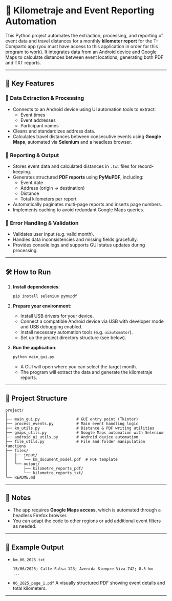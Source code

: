 # 🚗 Kilometraje and Event Reporting Automation

This Python project automates the extraction, processing, and reporting of event data and travel distances for a monthly **kilometer report** for the T-Comparto app (you must have access to this application in order for this program to work). It integrates data from an Android device and Google Maps to calculate distances between event locations, generating both PDF and TXT reports.

---

## 🚀 Key Features

### 🔹 Data Extraction & Processing

- Connects to an Android device using UI automation tools to extract:
  - Event times
  - Event addresses
  - Participant names
- Cleans and standardizes address data.
- Calculates travel distances between consecutive events using **Google Maps**, automated via **Selenium** and a headless browser.

### 🔹 Reporting & Output

- Stores event data and calculated distances in `.txt` files for record-keeping.
- Generates structured **PDF reports** using **PyMuPDF**, including:
  - Event date
  - Address (origin → destination)
  - Distance
  - Total kilometers per report
- Automatically paginates multi-page reports and inserts page numbers.
- Implements caching to avoid redundant Google Maps queries.

### 🔹 Error Handling & Validation

- Validates user input (e.g. valid month).
- Handles data inconsistencies and missing fields gracefully.
- Provides console logs and supports GUI status updates during processing.

---

## 🛠️ How to Run

1. **Install dependencies**:
   ```bash
   pip install selenium pymupdf
   ```

2. **Prepare your environment**:

   * Install USB drivers for your device.
   * Connect a compatible Android device via USB with developer mode and USB debugging enabled.
   * Install necessary automation tools (e.g. `uiautomator`).
   * Set up the project directory structure (see below).

4. **Run the application**:

   ```bash
   python main_gui.py
   ```

   * A GUI will open where you can select the target month.
   * The program will extract the data and generate the kilometraje reports.

---

## 📁 Project Structure

```
project/
│
├── main_gui.py                # GUI entry point (Tkinter)
├── process_events.py          # Main event handling logic
├── km_utils.py                # Distance & PDF writing utilities
├── gmaps_utils.py             # Google Maps automation with Selenium
├── android_ui_utils.py        # Android device automation
├── file_utils.py              # File and folder manipulation functions
├── files/
│   ├── input/
│   │   └── km_document_model.pdf  # PDF template
│   └── output/
│       ├── kilometre_reports_pdf/
│       └── kilometre_reports_txt/
└── README.md
```

---

## 📌 Notes

* The app requires **Google Maps access**, which is automated through a headless Firefox browser.
* You can adapt the code to other regions or add additional event filters as needed.

---

## 📄 Example Output

* `km_06_2025.txt`

  ```
  15/06/2025; Calle Falsa 123; Avenida Siempre Viva 742; 8.5 km
  ...
  ```

* `06_2025_page_1.pdf`
  A visually structured PDF showing event details and total kilometers.

---

